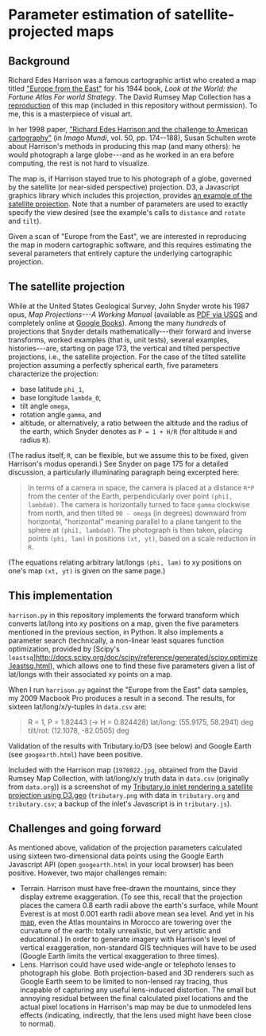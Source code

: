 Parameter estimation of satellite-projected maps
================================================

Background
----------

Richard Edes Harrison was a famous cartographic artist who created a map titled ["Europe from the East"](http://www.davidrumsey.com/luna/servlet/detail/RUMSEY~8~1~266329~5504885:Europe-From-The-East#) for his 1944 book, *Look at the World: the Fortune Atlas For world Strategy*. The David Rumsey Map Collection has a [reproduction](http://www.davidrumsey.com/luna/servlet/detail/RUMSEY~8~1~266329~5504885:Europe-From-The-East#) of this map (included in this repository without permission). To me, this is a masterpiece of visual art.

In her 1998 paper, ["Richard Edes Harrison and the challenge to American cartography"](http://www.jstor.org/stable/1151400) (in *Imago Mundi*, vol. 50, pp. 174--188), Susan Schulten wrote about Harrison's methods in producing this map (and many others): he would photograph a large globe---and as he worked in an era before computing, the rest is not hard to visualize.

The map is, if Harrison stayed true to his photograph of a globe, governed by the satellite (or near-sided perspective) projection. D3, a Javascript graphics library which includes this projection, provides [an example of the satellite projection](http://bl.ocks.org/mbostock/3790444). Note that a number of parameters are used to exactly specify the view desired (see the example's calls to `distance` and `rotate` and `tilt`).

Given a scan of "Europe from the East", we are interested in reproducing the map in modern cartographic software, and this requires estimating the several parameters that entirely capture the underlying cartographic projection.

The satellite projection
------------------------

While at the United States Geological Survey, John Snyder wrote his 1987 opus, *Map Projections---A Working Manual* (available as [PDF via USGS](http://pubs.er.usgs.gov/publication/pp1395) and completely online at [Google Books](http://books.google.com/books?id=nPdOAAAAMAAJ)). Among the many *hundreds* of projections that Snyder details mathematically---their forward and inverse transforms, worked examples (that is, unit tests), several examples, histories---are, starting on page 173, the vertical and tilted perspective projections, i.e., the satellite projection. For the case of the tilted satellite projection assuming a perfectly spherical earth, five parameters characterize the projection:

- base latitude `phi_1`,
- base longitude `lambda_0`,
- tilt angle `omega`,
- rotation angle `gamma`, and
- altitude, or alternatively, a ratio between the altitude and the radius of the earth, which Snyder denotes as `P = 1 + H/R` (for altitude `H` and radius `R`).

(The radius itself, `R`, can be flexible, but we assume this to be fixed, given Harrison's modus operandi.) See Snyder on page 175 for a detailed discussion, a particularly illuminating paragraph being excerpted here:

> In terms of a camera in space, the camera is placed at a distance
> `R*P` from the center of the Earth, perpendicularly over point
> `(phi1, lambda0)`. The camera is horizontally turned to face `gamma`
> clockwise from north, and then tilted `90 - omega` (in degrees)
> downward from horizontal, "horizontal" meaning parallel to a plane
> tangent to the sphere at `(phi1, lambda0)`. The photograph is then
> taken, placing points `(phi, lam)` in positions `(xt, yt)`, based on
> a scale reduction in `R`.

(The equations relating arbitrary lat/longs `(phi, lam)` to xy positions on one's map `(xt, yt)` is given on the same page.)

This implementation
-------------------
`harrison.py` in this repository implements the forward transform which converts lat/long into xy positions on a map, given the five parameters mentioned in the previous section, in Python. It also implements a parameter search (technically, a non-linear least squares function optimization, provided by [Scipy's `leastsq`]http://docs.scipy.org/doc/scipy/reference/generated/scipy.optimize.leastsq.html), which allows one to find these five parameters given a list of lat/longs with their associated xy points on a map.

When I run `harrison.py` against the "Europe from the East" data samples, my 2009 Macbook Pro produces a result in a second. The results, for sixteen lat/long/x/y-tuples in `data.csv` are:

> R = 1, P = 1.82443 (-> H = 0.824428)
> lat/long: (55.9175, 58.2941) deg
> tilt/rot: (12.1078, -82.0505) deg

Validation of the results with Tributary.io/D3 (see below) and Google Earth (see `googearth.html`) have been positive.

Included with the Harrison map (`1970022.jpg`, obtained from the David Rumsey Map Collection, with lat/long/x/y truth data in `data.csv` (originally from `data.org`)) is a screenshot of my [Tributary.io inlet rendering a satellite projection using D3.geo](http://tributary.io/inlet/5654960) (`tributary.png` with data in `tributary.org` and `tributary.csv`; a backup of the inlet's Javascript is in `tributary.js`).

Challenges and going forward
----------------------------

As mentioned above, validation of the projection parameters calculated using sixteen two-dimensional data points using the Google Earth Javascript API (open `googearth.html` in your local browser) has been positive. However, two major challenges remain:

- Terrain. Harrison must have free-drawn the mountains, since they display extreme exaggeration. (To see this, recall that the projection places the camera 0.8 earth radii above the earth's surface, while Mount Everest is at most 0.001 earth radii above mean sea level. And yet in his [map](http://www.davidrumsey.com/luna/servlet/detail/RUMSEY~8~1~266329~5504885:Europe-From-The-East#), even the Atlas mountains in Morocco are towering over the curvature of the earth: totally unrealistic, but very artistic and educational.) In order to generate imagery with Harrison's level of vertical exaggeration, non-standard GIS techniques will have to be used (Google Earth limits the vertical exaggeration to three times).
- Lens. Harrison could have used wide-angle or telephoto lenses to photograph his globe. Both projection-based and 3D renderers such as Google Earth seem to be limited to non-lensed ray tracing, thus incapable of capturing any useful lens-induced distortion. The small but annoying residual between the final calculated pixel locations and the actual pixel locations in Harrison's map may be due to unmodeled lens effects (indicating, indirectly, that the lens used might have been close to normal).
